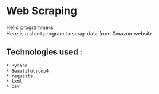 # Web Scraping
Hello programmers <br/>
Here is a short program to scrap data from Amazon website
## Technologies used :
    * Python
    * Beautifulsoup4
    * requests
    * lxml
    * csv
